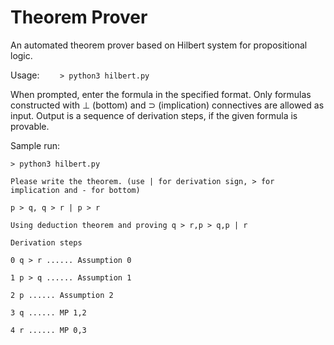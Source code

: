 
# Theorem Prover

An automated theorem prover based on Hilbert system for  propositional logic.

Usage:
			```     > python3 hilbert.py ```

When prompted, enter the formula in the specified format.
Only formulas constructed with ⊥ (bottom) and ⊃ (implication) connectives are allowed as input.
Output is a sequence of derivation steps, if the given formula is provable.

Sample run:
```
> python3 hilbert.py

Please write the theorem. (use | for derivation sign, > for implication and - for bottom)

p > q, q > r | p > r

Using deduction theorem and proving q > r,p > q,p | r

Derivation steps

0 q > r ...... Assumption 0

1 p > q ...... Assumption 1

2 p ...... Assumption 2

3 q ...... MP 1,2

4 r ...... MP 0,3
```


